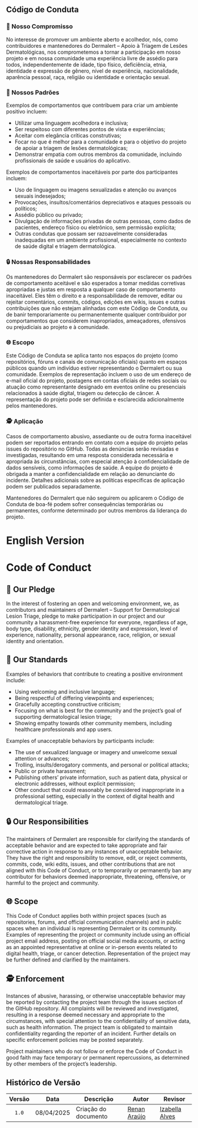 ## Código de Conduta

### 🤝 Nosso Compromisso

No interesse de promover um ambiente aberto e acolhedor, nós, como contribuidores e mantenedores do Dermalert – Apoio à Triagem de Lesões Dermatológicas, nos comprometemos a tornar a participação em nosso projeto e em nossa comunidade uma experiência livre de assédio para todos, independentemente de idade, tipo físico, deficiência, etnia, identidade e expressão de gênero, nível de experiência, nacionalidade, aparência pessoal, raça, religião ou identidade e orientação sexual.

### 🌟 Nossos Padrões

Exemplos de comportamentos que contribuem para criar um ambiente positivo incluem:

* Utilizar uma linguagem acolhedora e inclusiva;
* Ser respeitoso com diferentes pontos de vista e experiências;
* Aceitar com elegância críticas construtivas;
* Focar no que é melhor para a comunidade e para o objetivo do projeto de apoiar a triagem de lesões dermatológicas;
* Demonstrar empatia com outros membros da comunidade, incluindo profissionais de saúde e usuários do aplicativo.

Exemplos de comportamentos inaceitáveis por parte dos participantes incluem:

* Uso de linguagem ou imagens sexualizadas e atenção ou avanços sexuais indesejados;
* Provocações, insultos/comentários depreciativos e ataques pessoais ou políticos;
* Assédio público ou privado;
* Divulgação de informações privadas de outras pessoas, como dados de pacientes, endereço físico ou eletrônico, sem permissão explícita;
* Outras condutas que possam ser razoavelmente consideradas inadequadas em um ambiente profissional, especialmente no contexto de saúde digital e triagem dermatológica.

### 🔒 Nossas Responsabilidades

Os mantenedores do Dermalert são responsáveis por esclarecer os padrões de comportamento aceitável e são esperados a tomar medidas corretivas apropriadas e justas em resposta a qualquer caso de comportamento inaceitável. Eles têm o direito e a responsabilidade de remover, editar ou rejeitar comentários, commits, códigos, edições em wikis, issues e outras contribuições que não estejam alinhadas com este Código de Conduta, ou de banir temporariamente ou permanentemente qualquer contribuidor por comportamentos que considerem inapropriados, ameaçadores, ofensivos ou prejudiciais ao projeto e à comunidade.

### 🌐 Escopo

Este Código de Conduta se aplica tanto nos espaços do projeto (como repositórios, fóruns e canais de comunicação oficiais) quanto em espaços públicos quando um indivíduo estiver representando o Dermalert ou sua comunidade. Exemplos de representação incluem o uso de um endereço de e-mail oficial do projeto, postagens em contas oficiais de redes sociais ou atuação como representante designado em eventos online ou presenciais relacionados à saúde digital, triagem ou detecção de câncer. A representação do projeto pode ser definida e esclarecida adicionalmente pelos mantenedores.

### 🕵️ Aplicação

Casos de comportamento abusivo, assediante ou de outra forma inaceitável podem ser reportados entrando em contato com a equipe do projeto pelas issues do repositório no GitHub. Todas as denúncias serão revisadas e investigadas, resultando em uma resposta considerada necessária e apropriada às circunstâncias, com especial atenção à confidencialidade de dados sensíveis, como informações de saúde. A equipe do projeto é obrigada a manter a confidencialidade em relação ao denunciante do incidente. Detalhes adicionais sobre as políticas específicas de aplicação podem ser publicados separadamente.

Mantenedores do Dermalert que não seguirem ou aplicarem o Código de Conduta de boa-fé podem sofrer consequências temporárias ou permanentes, conforme determinado por outros membros da liderança do projeto.


####

# English Version

# Code of Conduct

## 🤝 Our Pledge

In the interest of fostering an open and welcoming environment, we, as contributors and maintainers of Dermalert – Support for Dermatological Lesion Triage, pledge to make participation in our project and our community a harassment-free experience for everyone, regardless of age, body type, disability, ethnicity, gender identity and expression, level of experience, nationality, personal appearance, race, religion, or sexual identity and orientation.

## 🌟 Our Standards

Examples of behaviors that contribute to creating a positive environment include:

- Using welcoming and inclusive language;
- Being respectful of differing viewpoints and experiences;
- Gracefully accepting constructive criticism;
- Focusing on what is best for the community and the project’s goal of supporting dermatological lesion triage;
- Showing empathy towards other community members, including healthcare professionals and app users.

Examples of unacceptable behaviors by participants include:

- The use of sexualized language or imagery and unwelcome sexual attention or advances;
- Trolling, insults/derogatory comments, and personal or political attacks;
- Public or private harassment;
- Publishing others’ private information, such as patient data, physical or electronic addresses, without explicit permission;
- Other conduct that could reasonably be considered inappropriate in a professional setting, especially in the context of digital health and dermatological triage.

## 🔒 Our Responsibilities

The maintainers of Dermalert are responsible for clarifying the standards of acceptable behavior and are expected to take appropriate and fair corrective action in response to any instances of unacceptable behavior. They have the right and responsibility to remove, edit, or reject comments, commits, code, wiki edits, issues, and other contributions that are not aligned with this Code of Conduct, or to temporarily or permanently ban any contributor for behaviors deemed inappropriate, threatening, offensive, or harmful to the project and community.

## 🌐 Scope

This Code of Conduct applies both within project spaces (such as repositories, forums, and official communication channels) and in public spaces when an individual is representing Dermalert or its community. Examples of representing the project or community include using an official project email address, posting on official social media accounts, or acting as an appointed representative at online or in-person events related to digital health, triage, or cancer detection. Representation of the project may be further defined and clarified by the maintainers.

## 🕵️ Enforcement

Instances of abusive, harassing, or otherwise unacceptable behavior may be reported by contacting the project team through the issues section of the GitHub repository. All complaints will be reviewed and investigated, resulting in a response deemed necessary and appropriate to the circumstances, with special attention to the confidentiality of sensitive data, such as health information. The project team is obligated to maintain confidentiality regarding the reporter of an incident. Further details on specific enforcement policies may be posted separately.

Project maintainers who do not follow or enforce the Code of Conduct in good faith may face temporary or permanent repercussions, as determined by other members of the project’s leadership.

## Histórico de Versão

| Versão | Data | Descrição | Autor | Revisor |
| :----: | ---- | --------- | ----- | ------- |
| `1.0`  |08/04/2025| Criação do documento | [Renan Araújo](https://github.com/renantfm4) |[Izabella Alves](https://github.com/izabellaalves)  |